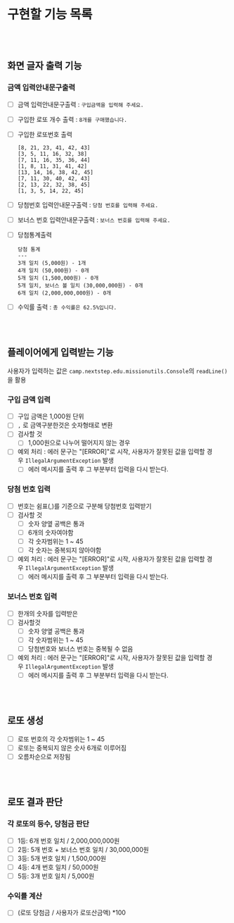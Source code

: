 # 구현할 기능 목록

<br><br>

## 화면 글자 출력 기능

### 금액 입력안내문구출력

- [ ]  금액 입력안내문구출력 : `구입금액을 입력해 주세요.`
- [ ]  구입한 로또 개수 출력 : `8개를 구매했습니다.`
- [ ]  구입한 로또번호 출력

   ```
   [8, 21, 23, 41, 42, 43] 
   [3, 5, 11, 16, 32, 38] 
   [7, 11, 16, 35, 36, 44] 
   [1, 8, 11, 31, 41, 42] 
   [13, 14, 16, 38, 42, 45] 
   [7, 11, 30, 40, 42, 43] 
   [2, 13, 22, 32, 38, 45] 
   [1, 3, 5, 14, 22, 45]
   ```

- [ ]  당첨번호 입력안내문구출력 : `당첨 번호를 입력해 주세요.`
- [ ]  보너스 번호 입력안내문구출력 : `보너스 번호를 입력해 주세요.`
- [ ]  당첨통계출력

   ```
   당첨 통계
   ---
   3개 일치 (5,000원) - 1개
   4개 일치 (50,000원) - 0개
   5개 일치 (1,500,000원) - 0개
   5개 일치, 보너스 볼 일치 (30,000,000원) - 0개
   6개 일치 (2,000,000,000원) - 0개
   ```

- [ ]  수익률 출력 : `총 수익률은 62.5%입니다.`

<br><br>

## 플레이어에게 입력받는 기능

사용자가 입력하는 값은 `camp.nextstep.edu.missionutils.Console`의 `readLine()`을 활용

### 구입 금액 입력

- [ ]  구입 금액은 1,000원 단위
- [ ]  `,` 로 금액구분한것은 숫자형태로 변환
- [ ]  검사할 것
    - [ ]  1,000원으로 나누어 떨어지지 않는 경우
- [ ]  예외 처리 : 에러 문구는 "[ERROR]"로 시작, 사용자가 잘못된 값을 입력할 경우 `IllegalArgumentException` 발생
    - [ ]  에러 메시지를 출력 후 그 부분부터 입력을 다시 받는다.

### 당첨 번호 입력

- [ ]  번호는 쉼표(,)를 기준으로 구분해 당첨번호 입력받기
- [ ]  검사할 것
    - [ ]  숫자 양옆 공백은 통과
    - [ ]  6개의 숫자여야함
    - [ ]  각 숫자범위는 1 ~ 45
    - [ ]  각 숫자는 중복되지 않아야함
- [ ]  예외 처리 : 에러 문구는 "[ERROR]"로 시작, 사용자가 잘못된 값을 입력할 경우 `IllegalArgumentException` 발생
    - [ ]  에러 메시지를 출력 후 그 부분부터 입력을 다시 받는다.

### 보너스 번호 입력

- [ ]  한개의 숫자를 입력받은
- [ ]  검사할것
    - [ ]  숫자 양옆 공백은 통과
    - [ ]  각 숫자범위는 1 ~ 45
    - [ ]  당첨번호와 보너스 번호는 중복될 수 없음
- [ ]  예외 처리 : 에러 문구는 "[ERROR]"로 시작, 사용자가 잘못된 값을 입력할 경우 `IllegalArgumentException` 발생
    - [ ]  에러 메시지를 출력 후 그 부분부터 입력을 다시 받는다.

<br><br>

## 로또 생성

- [ ]  로또 번호의 각 숫자범위는 1 ~ 45
- [ ]  로또는 중복되지 않은 숫사 6개로 이루어짐
- [ ]  오름차순으로 저장됨

<br><br>

## 로또 결과 판단

### 각 로또의 등수, 당첨금 판단

- [ ]  1등: 6개 번호 일치 / 2,000,000,000원
- [ ]  2등: 5개 번호 + 보너스 번호 일치 / 30,000,000원
- [ ]  3등: 5개 번호 일치 / 1,500,000원
- [ ]  4등: 4개 번호 일치 / 50,000원
- [ ]  5등: 3개 번호 일치 / 5,000원

### 수익률 계산

- [ ]  (로또 당첨금 /  사용자가 로또산금액) *100